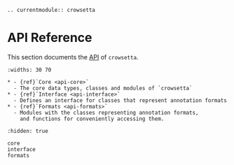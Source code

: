 ```{eval-rst}
.. currentmodule:: crowsetta
```

# API Reference

This section documents the 
[API](https://en.wikipedia.org/wiki/API)
of `crowsetta`.

```{list-table}
:widths: 30 70

* - {ref}`Core <api-core>`
  - The core data types, classes and modules of `crowsetta`
* - {ref}`Interface <api-interface>`
  - Defines an interface for classes that represent annotation formats
* - {ref}`Formats <api-formats>`
  - Modules with the classes representing annotation formats, 
    and functions for conveniently accessing them.
```

```{toctree}
:hidden: true

core
interface
formats
```
